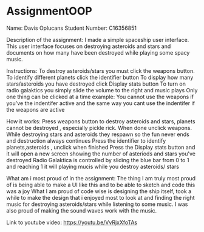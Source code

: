 # AssignmentOOP

Name: Davis Oplucans
Student Number: C16356851

Description of the assignment:
    I made a simple spaceship user interface. This user interface focuses on destroying asteroids and stars and documents on how many have been destroyed while playing some spacy music.
    
Instructions:
  To destroy asteroids/stars you must click the weapons button.
  To identify different planets click the identifier button
  To display how many stars/asteroids you have destroyed click Display stats button
  To turn on radio galaktics you simply slide the volume to the right and music plays
  Only one thing can be clicked at a time
    example:
          You cannot use the weapons if you've the indentifer active and the same way you cant use the indentifer if the weapons are active
          
How it works:
  Press weapons button to destroy asteroids and stars, planets cannot be destroyed , especially pickle rick. When done unclick weapons. While destroying stars and asteroids they respawn so the fun never ends and destruction always continues
  Press the identifier to identify planets,asteroids , unclick when finished
  Press the Display stats button and it will open a new screen showing the number of asteriods and stars you've destroyed
  Radio Galaktica is controlled by sliding the blue bar from 0 to 1 and reaching 1 it will playing mucis while you destroy asteroids/ stars
  
What am i most proud of in the assignment:
  The thing I am truly most proud of is being able to make a UI like this and to be able to sketch and code this was a joy
  What I am proud of code wise is designing the ship itself, took a while to make the design that i enjoyed most to look at and finding the right music for destroying asteroids/stars while listening to some music. I was also proud of making the sound waves work with the music.
  
Link to youtube video:
                        https://youtu.be/VvRjxXfoTAs
